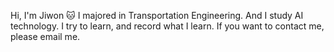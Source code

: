 Hi, I'm Jiwon 🐱
I majored in Transportation Engineering. And I study AI technology.
I try to learn, and record what I learn.
If you want to contact me, please email me.

